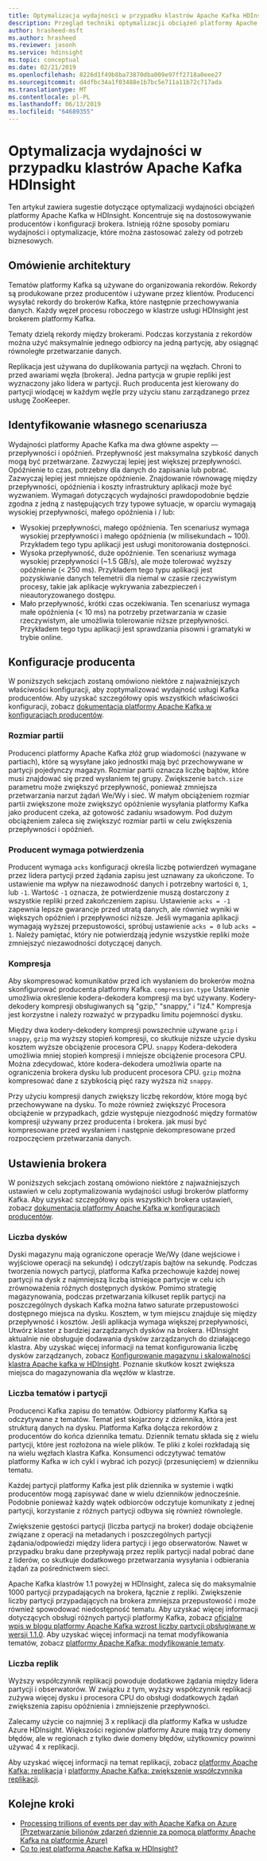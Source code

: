 ```yaml
---
title: Optymalizacja wydajności w przypadku klastrów Apache Kafka HDInsight
description: Przegląd techniki optymalizacji obciążeń platformy Apache Kafka w usłudze Azure HDInsight.
author: hrasheed-msft
ms.author: hrasheed
ms.reviewer: jasonh
ms.service: hdinsight
ms.topic: conceptual
ms.date: 02/21/2019
ms.openlocfilehash: 8226d1f49b8ba73870dba009e97ff2718a0eee27
ms.sourcegitcommit: d4dfbc34a1f03488e1b7bc5e711a11b72c717ada
ms.translationtype: MT
ms.contentlocale: pl-PL
ms.lasthandoff: 06/13/2019
ms.locfileid: "64689355"
---
```

# <a name="performance-optimization-for-apache-kafka-hdinsight-clusters"></a>Optymalizacja wydajności w przypadku klastrów Apache Kafka HDInsight

Ten artykuł zawiera sugestie dotyczące optymalizacji wydajności obciążeń platformy Apache Kafka w HDInsight. Koncentruje się na dostosowywanie producentów i konfiguracji brokera. Istnieją różne sposoby pomiaru wydajności i optymalizacje, które można zastosować zależy od potrzeb biznesowych.

## <a name="architecture-overview"></a>Omówienie architektury

Tematów platformy Kafka są używane do organizowania rekordów. Rekordy są produkowane przez producentów i używane przez klientów. Producenci wysyłać rekordy do brokerów Kafka, które następnie przechowywania danych. Każdy węzeł procesu roboczego w klastrze usługi HDInsight jest brokerem platformy Kafka.

Tematy dzielą rekordy między brokerami. Podczas korzystania z rekordów można użyć maksymalnie jednego odbiorcy na jedną partycję, aby osiągnąć równoległe przetwarzanie danych.

Replikacja jest używana do duplikowania partycji na węzłach. Chroni to przed awariami węzła (brokera). Jedna partycja w grupie repliki jest wyznaczony jako lidera w partycji. Ruch producenta jest kierowany do partycji wiodącej w każdym węźle przy użyciu stanu zarządzanego przez usługę ZooKeeper.

## <a name="identify-your-scenario"></a>Identyfikowanie własnego scenariusza

Wydajności platformy Apache Kafka ma dwa główne aspekty — przepływności i opóźnień. Przepływność jest maksymalna szybkość danych mogą być przetwarzane. Zazwyczaj lepiej jest większej przepływności. Opóźnienie to czas, potrzebny dla danych do zapisania lub pobrać. Zazwyczaj lepiej jest mniejsze opóźnienie. Znajdowanie równowagę między przepływności, opóźnienia i koszty infrastruktury aplikacji może być wyzwaniem. Wymagań dotyczących wydajności prawdopodobnie będzie zgodna z jedną z następujących trzy typowe sytuacje, w oparciu wymagają wysokiej przepływności, małego opóźnienia i / lub:

* Wysokiej przepływności, małego opóźnienia. Ten scenariusz wymaga wysokiej przepływności i małego opóźnienia (w milisekundach ~ 100). Przykładem tego typu aplikacji jest usługi monitorowania dostępności.
* Wysoka przepływność, duże opóźnienie. Ten scenariusz wymaga wysokiej przepływności (~1.5 GB/s), ale może tolerować wyższy opóźnienie (< 250 ms). Przykładem tego typu aplikacji jest pozyskiwanie danych telemetrii dla niemal w czasie rzeczywistym procesy, takie jak aplikacje wykrywania zabezpieczeń i nieautoryzowanego dostępu.
* Mało przepływność, krótki czas oczekiwania. Ten scenariusz wymaga małe opóźnienia (< 10 ms) na potrzeby przetwarzania w czasie rzeczywistym, ale umożliwia tolerowanie niższe przepływności. Przykładem tego typu aplikacji jest sprawdzania pisowni i gramatyki w trybie online.

## <a name="producer-configurations"></a>Konfiguracje producenta

W poniższych sekcjach zostaną omówiono niektóre z najważniejszych właściwości konfiguracji, aby zoptymalizować wydajność usługi Kafka producentów. Aby uzyskać szczegółowy opis wszystkich właściwości konfiguracji, zobacz [dokumentacja platformy Apache Kafka w konfiguracjach producentów](https://kafka.apache.org/documentation/#producerconfigs).

### <a name="batch-size"></a>Rozmiar partii

Producenci platformy Apache Kafka złóż grup wiadomości (nazywane w partiach), które są wysyłane jako jednostki mają być przechowywane w partycji pojedynczy magazyn. Rozmiar partii oznacza liczbę bajtów, które musi znajdować się przed wysłaniem tej grupy. Zwiększenie `batch.size` parametru może zwiększyć przepływność, ponieważ zmniejsza przetwarzania narzut żądań We/Wy i sieć. W małym obciążeniem rozmiar partii zwiększone może zwiększyć opóźnienie wysyłania platformy Kafka jako producent czeka, aż gotowość zadaniu wsadowym. Pod dużym obciążeniem zaleca się zwiększyć rozmiar partii w celu zwiększenia przepływności i opóźnień.

### <a name="producer-required-acknowledgements"></a>Producent wymaga potwierdzenia

Producent wymaga `acks` konfiguracji określa liczbę potwierdzeń wymagane przez lidera partycji przed żądania zapisu jest uznawany za ukończone. To ustawienie ma wpływ na niezawodność danych i potrzebny wartości `0`, `1`, lub `-1`. Wartość `-1` oznacza, że potwierdzenie muszą dostarczony z wszystkie repliki przed zakończeniem zapisu. Ustawienie `acks = -1` zapewnia lepsze gwarancje przed utratą danych, ale również wyniki w większych opóźnień i przepływności niższe. Jeśli wymagania aplikacji wymagają wyższej przepustowości, spróbuj ustawienie `acks = 0` lub `acks = 1`. Należy pamiętać, który nie potwierdzają jedynie wszystkie repliki może zmniejszyć niezawodności dotyczącej danych.

### <a name="compression"></a>Kompresja

Aby skompresować komunikatów przed ich wysłaniem do brokerów można skonfigurować producenta platformy Kafka. `compression.type` Ustawienie umożliwia określenie kodera-dekodera kompresji ma być używany. Kodery-dekodery kompresji obsługiwanych są "gzip," "snappy," i "lz4." Kompresja jest korzystne i należy rozważyć w przypadku limitu pojemności dysku.

Między dwa kodery-dekodery kompresji powszechnie używane `gzip` i `snappy`, `gzip` ma wyższy stopień kompresji, co skutkuje niższe użycie dysku kosztem wyższe obciążenie procesora CPU. `snappy` Kodera-dekodera umożliwia mniej stopień kompresji i mniejsze obciążenie procesora CPU. Można zdecydować, które kodera-dekodera umożliwia oparte na ograniczenia brokera dysku lub producent procesora CPU. `gzip` można kompresować dane z szybkością pięć razy wyższa niż `snappy`.

Przy użyciu kompresji danych zwiększy liczbę rekordów, które mogą być przechowywane na dysku. To może również zwiększyć Procesora obciążenie w przypadkach, gdzie występuje niezgodność między formatów kompresji używany przez producenta i brokera. jak musi być kompresowane przed wysłaniem i następnie dekompresowane przed rozpoczęciem przetwarzania danych.

## <a name="broker-settings"></a>Ustawienia brokera

W poniższych sekcjach zostaną omówiono niektóre z najważniejszych ustawień w celu zoptymalizowania wydajności usługi brokerów platformy Kafka. Aby uzyskać szczegółowy opis wszystkich brokera ustawień, zobacz [dokumentacja platformy Apache Kafka w konfiguracjach producentów](https://kafka.apache.org/documentation/#producerconfigs).


### <a name="number-of-disks"></a>Liczba dysków

Dyski magazynu mają ograniczone operacje We/Wy (dane wejściowe i wyjściowe operacji na sekundę) i odczyt/zapis bajtów na sekundę. Podczas tworzenia nowych partycji, platforma Kafka przechowuje każdej nowej partycji na dysk z najmniejszą liczbą istniejące partycje w celu ich zrównoważenia różnych dostępnych dysków. Pomimo strategię magazynowania, podczas przetwarzania kilkuset replik partycji na poszczególnych dyskach Kafka można łatwo saturate przepustowości dostępnego miejsca na dysku. Kosztem, w tym miejscu znajduje się między przepływność i kosztów. Jeśli aplikacja wymaga większej przepływności, Utwórz klaster z bardziej zarządzanych dysków na brokera. HDInsight aktualnie nie obsługuje dodawania dysków zarządzanych do działającego klastra. Aby uzyskać więcej informacji na temat konfigurowania liczbę dysków zarządzanych, zobacz [Konfigurowanie magazynu i skalowalności klastra Apache kafka w HDInsight](apache-kafka-scalability.md). Poznanie skutków koszt zwiększa miejsca do magazynowania dla węzłów w klastrze.

### <a name="number-of-topics-and-partitions"></a>Liczba tematów i partycji

Producenci Kafka zapisu do tematów. Odbiorcy platformy Kafka są odczytywane z tematów. Temat jest skojarzony z dziennika, która jest strukturą danych na dysku. Platforma Kafka dołącza rekordów z producentów do końca dziennika tematu. Dziennik tematu składa się z wielu partycji, które jest rozłożona na wiele plików. Te pliki z kolei rozkładają się na wielu węzłach klastra Kafka. Konsumenci odczytywać tematów platformy Kafka w ich cykl i wybrać ich pozycji (przesunięciem) w dzienniku tematu.

Każdej partycji platformy Kafka jest plik dziennika w systemie i wątki producentów mogą zapisywać dane w wielu dzienników jednocześnie. Podobnie ponieważ każdy wątek odbiorców odczytuje komunikaty z jednej partycji, korzystanie z różnych partycji odbywa się również równolegle.

Zwiększenie gęstości partycji (liczba partycji na broker) dodaje obciążenie związane z operacji na metadanych i poszczególnych partycji żądania/odpowiedzi między lidera partycji i jego obserwatorów. Nawet w przypadku braku dane przepływają przez replik partycji nadal pobrać dane z liderów, co skutkuje dodatkowego przetwarzania wysyłania i odbierania żądań za pośrednictwem sieci.

Apache Kafka klastrów 1.1 powyżej w HDInsight, zaleca się do maksymalnie 1000 partycji przypadających na brokera, łącznie z repliki. Zwiększenie liczby partycji przypadających na brokera zmniejsza przepustowość i może również spowodować niedostępność tematu. Aby uzyskać więcej informacji dotyczących obsługi różnych partycji platformy Kafka, zobacz [oficjalne wpis w blogu platformy Apache Kafka wzrost liczby partycji obsługiwane w wersji 1.1.0](https://blogs.apache.org/kafka/entry/apache-kafka-supports-more-partitions). Aby uzyskać więcej informacji na temat modyfikowania tematów, zobacz [platformy Apache Kafka: modyfikowanie tematy](https://kafka.apache.org/documentation/#basic_ops_modify_topic).

### <a name="number-of-replicas"></a>Liczba replik

Wyższy współczynnik replikacji powoduje dodatkowe żądania między lidera partycji i obserwatorów. W związku z tym, wyższy współczynnik replikacji zużywa więcej dysku i procesora CPU do obsługi dodatkowych żądań zwiększenia zapisu opóźnienia i zmniejszenie przepływności.

Zalecamy użycie co najmniej 3 x replikacji dla platformy Kafka w usłudze Azure HDInsight. Większości regionów platformy Azure mają trzy domeny błędów, ale w regionach z tylko dwie domeny błędów, użytkownicy powinni używać 4 x replikacji.

Aby uzyskać więcej informacji na temat replikacji, zobacz [platformy Apache Kafka: replikacja](https://kafka.apache.org/documentation/#replication) i [platformy Apache Kafka: zwiększenie współczynnika replikacji](https://kafka.apache.org/documentation/#basic_ops_increase_replication_factor).

## <a name="next-steps"></a>Kolejne kroki

* [Processing trillions of events per day with Apache Kafka on Azure (Przetwarzanie bilionów zdarzeń dziennie za pomocą platformy Apache Kafka na platformie Azure)](https://azure.microsoft.com/blog/processing-trillions-of-events-per-day-with-apache-kafka-on-azure/)
* [Co to jest platforma Apache Kafka w HDInsight?](apache-kafka-introduction.md)
